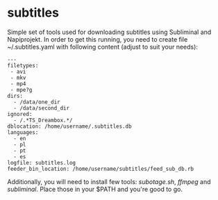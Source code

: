 # subtitles

Simple set of tools used for downloading subtitles using Subliminal and Napiprojekt.
In order to get this running, you need to create file ~/.subtitles.yaml with following content (adjust to suit your needs):
```
---
filetypes:
 - avi
 - mkv
 - mp4
 - mpe?g
dirs:
  - /data/one_dir
  - /data/second_dir
ignored:
  - /.*TS_Dreambox.*/
dblocation: /home/username/.subtitles.db
languages:
  - en
  - pl
  - pt
  - es
logfile: subtitles.log
feeder_bin_location: /home/username/subtitles/feed_sub_db.rb
```

Additionally, you will need to install few tools: *subotage.sh*, *ffmpeg* and *subliminal*.
Place those in your $PATH and you're good to go.
